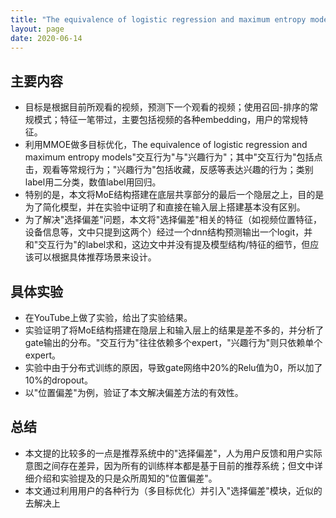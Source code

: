 ```yaml
---
title: "The equivalence of logistic regression and maximum entropy models"
layout: page
date: 2020-06-14
---
```


## 主要内容

- 目标是根据目前所观看的视频，预测下一个观看的视频；使用召回-排序的常规模式；特征一笔带过，主要包括视频的各种embedding，用户的常规特征。
- 利用MMOE做多目标优化，The equivalence of logistic regression and maximum entropy models"交互行为"与"兴趣行为"；其中"交互行为"包括点击，观看等常规行为；"兴趣行为"包括收藏，反感等表达兴趣的行为；类别label用二分类，数值label用回归。
- 特别的是，本文将MoE结构搭建在底层共享部分的最后一个隐层之上，目的是为了简化模型，并在实验中证明了和直接在输入层上搭建基本没有区别。
- 为了解决"选择偏差"问题，本文将"选择偏差"相关的特征（如视频位置特征，设备信息等，文中只提到这两个）经过一个dnn结构预测输出一个logit，并和"交互行为"的label求和，这边文中并没有提及模型结构/特征的细节，但应该可以根据具体推荐场景来设计。

## 具体实验

- 在YouTube上做了实验，给出了实验结果。
- 实验证明了将MoE结构搭建在隐层上和输入层上的结果是差不多的，并分析了gate输出的分布。"交互行为"往往依赖多个expert，"兴趣行为"则只依赖单个expert。
- 实验中由于分布式训练的原因，导致gate网络中20%的Relu值为0，所以加了10%的dropout。
- 以"位置偏差"为例，验证了本文解决偏差方法的有效性。
    
## 总结

- 本文提的比较多的一点是推荐系统中的"选择偏差"，人为用户反馈和用户实际意图之间存在差异，因为所有的训练样本都是基于目前的推荐系统；但文中详细介绍和实验提及的只是众所周知的"位置偏差"。
- 本文通过利用用户的各种行为（多目标优化）并引入"选择偏差"模块，近似的去解决上